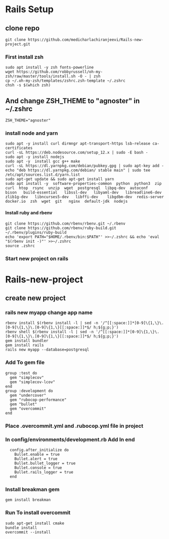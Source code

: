 # Rails Setup
## clone repo

```
git clone https://github.com/medicharlachiranjeevi/Rails-new-project.git
```
### First install zsh
```
sudo apt install -y zsh fonts-powerline
wget https://github.com/robbyrussell/oh-my-zsh/raw/master/tools/install.sh -O - | zsh
cp ~/.oh-my-zsh/templates/zshrc.zsh-template ~/.zshrc
chsh -s $(which zsh)
```

## And change ZSH_THEME to "agnoster" in ~/.zshrc
```
ZSH_THEME="agnoster"
```

### install node and yarn
```
sudo apt -y install curl dirmngr apt-transport-https lsb-release ca-certificates
curl -sL https://deb.nodesource.com/setup_12.x | sudo -E bash -
sudo apt -y install nodejs
sudo apt -y  install gcc g++ make
curl -sL https://dl.yarnpkg.com/debian/pubkey.gpg | sudo apt-key add -
echo "deb https://dl.yarnpkg.com/debian/ stable main" | sudo tee /etc/apt/sources.list.d/yarn.list
sudo apt-get update && sudo apt-get install yarn
sudo apt install -y  software-properties-common  python  python3  zip  curl  htop  rsync  unzip  wget  postgresql  libpq-dev  autoconf   bison   build-essential   libssl-dev   libyaml-dev   libreadline6-dev   zlib1g-dev   libncurses5-dev   libffi-dev    libgdbm-dev  redis-server  docker.io  zsh  wget  git   nginx  default-jdk  nodejs 

```

#### Install ruby and rbenv
```
git clone https://github.com/rbenv/rbenv.git ~/.rbenv
git clone https://github.com/rbenv/ruby-build.git ~/.rbenv/plugins/ruby-build
echo 'export PATH="$HOME/.rbenv/bin:$PATH"' >>~/.zshrc && echo 'eval "$(rbenv init -)"' >>~/.zshrc
source .zshrc
```

### Start new project on rails

# Rails-new-project

## create new project 

### rails new myapp change app name
```
rbenv install $(rbenv install -l | sed -n '/^[[:space:]]*[0-9]\{1,\}\.[0-9]\{1,\}\.[0-9]\{1,\}[[:space:]]*$/ h;${g;p;}')
rbenv shell $(rbenv install -l | sed -n '/^[[:space:]]*[0-9]\{1,\}\.[0-9]\{1,\}\.[0-9]\{1,\}[[:space:]]*$/ h;${g;p;}')
gem install bundler
gem install rails
rails new myapp --database=postgresql
```

### Add To gem file
```
group :test do
  gem "simplecov"
  gem "simplecov-lcov"
end
group :development do
  gem "undercover"
  gem "rubocop-performance"
  gem "bullet"
  gem "overcommit"
end
```
### Place .overcommit.yml and .rubocop.yml file in project

### In config/environments/development.rb Add In end

```
  config.after_initialize do
    Bullet.enable = true
    Bullet.alert = true
    Bullet.bullet_logger = true
    Bullet.console = true
    Bullet.rails_logger = true
  end
```
### Install breakman gem 
```
gem install breakman
```

### Run To install overcommit
```
sudo apt-get install cmake
bundle install 
overcommit --install
```

